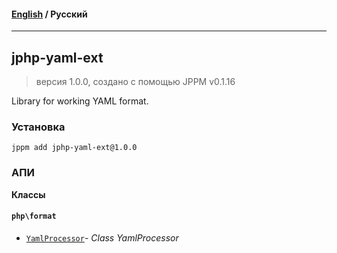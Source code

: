 #### [English](README.md) / **Русский**

---

## jphp-yaml-ext
> версия 1.0.0, создано с помощью JPPM v0.1.16

Library for working YAML format.

### Установка
```
jppm add jphp-yaml-ext@1.0.0
```

### АПИ
**Классы**

#### `php\format`

- [`YamlProcessor`](https://github.com/jphp-compiler/jphp/blob/master/exts/jphp-yaml-ext/api-docs/classes/php/format/YamlProcessor.ru.md)- _Class YamlProcessor_